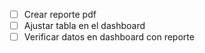 - [ ] Crear reporte pdf
- [ ] Ajustar tabla en el dashboard
- [ ] Verificar datos en dashboard con reporte